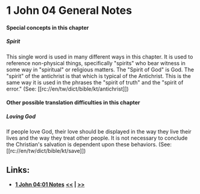 # 1 John 04 General Notes #

#### Special concepts in this chapter ####

##### Spirit #####
This single word is used in many different ways in this chapter. It is used to reference non-physical things, specifically "spirits" who bear witness in some way in "spiritual" or religious matters. The "Spirit of God" is God. The "spirit" of the antichrist is that which is typical of the Antichrist. This is the same way it is used in the phrases the "spirit of truth" and the "spirit of error." (See: [[rc://en/tw/dict/bible/kt/antichrist]])

#### Other possible translation difficulties in this chapter ####

##### Loving God #####
If people love God, their love should be displayed in the way they live their lives and the way they treat other people. It is not necessary to conclude the Christian's salvation is dependent upon these behaviors. (See: [[rc://en/tw/dict/bible/kt/save]])

## Links: ##

* __[1 John 04:01 Notes](./01.md)__
__[<<](../03/intro.md) | [>>](../05/intro.md)__